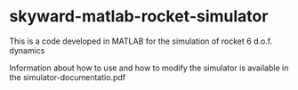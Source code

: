 # skyward-matlab-rocket-simulator
This is a code developed in MATLAB for the simulation of rocket 6 d.o.f. dynamics


Information about how to use and how to modify the simulator is available in the simulator-documentatio.pdf
